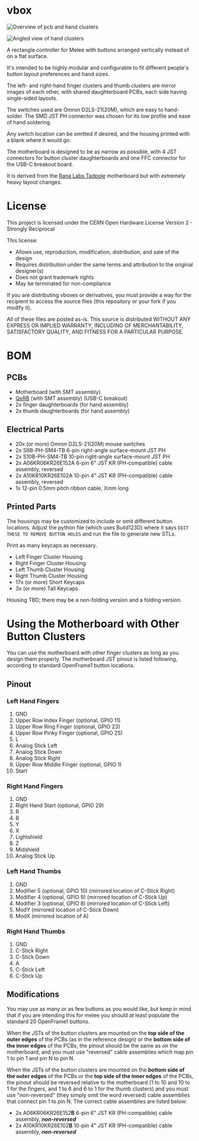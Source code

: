 # vbox

![Overview of pcb and hand clusters](/Pictures/overview.jpg)

![Angled view of hand clusters](/Pictures/angleview.jpg)

A rectangle controller for Melee with buttons arranged vertically instead of on a flat surface.

It's intended to be highly modular and configurable to fit different people's button layout preferences and hand sizes.

The left- and right-hand finger clusters and thumb clusters are mirror images of each other, with shared daughterboard PCBs, each side having single-sided layouts.

The switches used are Omron D2LS-21(20M), which are easy to hand-solder. The SMD JST PH connector was chosen for its low profile and ease of hand soldering.

Any switch location can be omitted if desired, and the housing printed with a blank where it would go.

The motherboard is designed to be as narrow as possible, with 4 JST connectors for button cluster daughterboards and one FFC connector for the USB-C breakout board.

It is derived from the [Rana Labs Tadpole](https://github.com/rana-sylvatica/rana-tadpole) motherboard but with extremely heavy layout changes.

# License

This project is licensed under the CERN Open Hardware License Version 2 - Strongly Reciprocal

This license:

* Allows use, reproduction, modification, distribution, and sale of the design
* Requires distribution under the same terms and attribution to the original designer(s)
* Does not grant trademark rights
* May be terminated for non-compliance


If you are distributing vboxes or derivatives, you must provide a way for the recipient to access the source files (this repository or your fork if you modify it).

All of these files are posted as-is. This source is distributed WITHOUT ANY EXPRESS OR IMPLIED WARRANTY, INCLUDING OF MERCHANTABILITY, SATISFACTORY QUALITY, AND FITNESS FOR A PARTICULAR PURPOSE.

# BOM

## PCBs

* Motherboard (with SMT assembly)
* [QeRB](https://github.com/rana-sylvatica/rana-tadpole/tree/main/PCBs/Breakout%20Board%20(QuRB)) (with SMT assembly) (USB-C breakout)
* 2x finger daughterboards (for hand assembly)
* 2x thumb daughterboards (for hand assembly)

## Electrical Parts

* 20x (or more) Omron D2LS-21(20M) mouse switches
* 2x S6B-PH-SM4-TB 6-pin right-angle surface-mount JST PH
* 2x S10B-PH-SM4-TB 10-pin right-angle surface-mount JST PH
* 2x A06KR06KR26E152A 6-pin 6" JST KR (PH-compatible) cable assembly, reversed
* 2x A10KR10KR26E102A 10-pin 4" JST KR (PH-compatible) cable assembly, reversed
* 1x 12-pin 0.5mm pitch ribbon cable, Xmm long

## Printed Parts

The housings may be customized to include or omit different button locations. Adjust the python file (which uses Build123D) where it says `EDIT THESE TO REMOVE BUTTON HOLES` and run the file to generate new STLs.

Print as many keycaps as necessary.

* Left Finger Cluster Housing
* Right Finger Cluster Housing
* Left Thumb Cluster Housing
* Right Thumb Cluster Housing
* 17x (or more) Short Keycaps
* 3x (or more) Tall Keycaps

Housing TBD; there may be a non-folding version and a folding version.

# Using the Motherboard with Other Button Clusters

You can use the motherboard with other finger clusters as long as you design them properly. The motherboard JST pinout is listed following, according to standard OpenFrame1 button locations.

## Pinout

### Left Hand Fingers

1. GND
2. Upper Row Index Finger (optional, GPIO 11)
3. Upper Row Ring Finger (optional, GPIO 23)
4. Upper Row Pinky Finger (optional, GPIO 25)
5. L
6. Analog Stick Left
7. Analog Stick Down
8. Analog Stick Right
9. Upper Row Middle Finger (optional, GPIO 1)
10. Start

### Right Hand Fingers

1. GND
2. Right Hand Start (optional, GPIO 29)
3. R
4. B
5. Y
6. X
7. Lightshield
8. Z
9. Midshield
10. Analog Stick Up

### Left Hand Thumbs

1. GND
2. Modifier 5 (optional, GPIO 10) (mirrored location of C-Stick Right)
3. Modifier 4 (optional, GPIO 9) (mirrored location of C-Stick Up)
4. Modifier 3 (optional, GPIO 8) (mirrored location of C-Stick Left)
5. ModY (mirrored location of C-Stick Down)
6. ModX (mirrored location of A)

### Right Hand Thumbs

1. GND
2. C-Stick Right
3. C-Stick Down
4. A
5. C-Stick Left
6. C-Stick Up

## Modifications

You may use as many or as few buttons as you would like, but keep in mind that if you are intending this for melee you should at least populate the standard 20 OpenFrame1 buttons.

When the JSTs of the button clusters are mounted on the **top side of the outer edges** of the PCBs (as in the reference design) or the **bottom side of the inner edges** of the PCBs, the pinout should be the same as on the motherboard, and you must use "reversed" cable assemblies which map pin 1 to pin 1 and pin N to pin N.

When the JSTs of the button clusters are mounted on the **bottom side of the outer edges** of the PCBs or the **top side of the inner edges** of the PCBs, the pinout should be reversed relative to the motherboard (1 to 10 and 10 to 1 for the fingers, and 1 to 6 and 6 to 1 for the thumb clusters) and you must use "non-reversed" (they simply omit the word reversed) cable assemblies that connect pin 1 to pin N. The correct cable assemblies are listed below:

* 2x A06KR06KR26E152**B** 6-pin 6" JST KR (PH-compatible) cable assembly, ***non-reversed***
* 2x A10KR10KR26E102**B** 10-pin 4" JST KR (PH-compatible) cable assembly, ***non-reversed***
